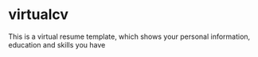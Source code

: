 # virtualcv
This is a virtual resume template, which shows your personal information, education and skills you have

